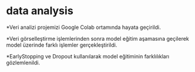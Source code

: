 # data analysis
*Veri analizi projemizi Google Colab ortamında hayata geçirildi. 

*Veri görselleştirme işlemlerinden sonra model eğitim aşamasına geçilerek model üzerinde farklı işlemler gerçekleştirildi. 

*EarlyStopping ve Dropout kullanılarak model eğitiminin farklılıkları gözlemlenildi. 
